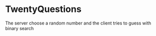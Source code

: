 # TwentyQuestions
The server choose a random number and the client tries to guess with binary search

